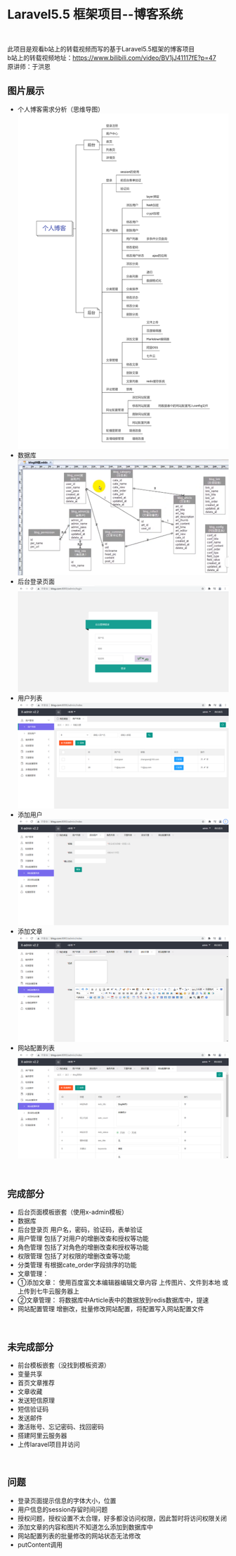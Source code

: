 <h1>Laravel5.5 框架项目--博客系统</h1>

<br>

此项目是观看b站上的转载视频而写的基于Laravel5.5框架的博客项目<br>
b站上的转载视频地址：https://www.bilibili.com/video/BV1jJ41117fE?p=47<br>
原讲师：于洪恩<br>


## 图片展示
- 个人博客需求分析（思维导图）
<br><img src="readme_img/xmind.png">
- 数据库
<br><img src="readme_img/db.png">
- 后台登录页面
<br><img src="readme_img/login.png">
- 用户列表
<br><img src="readme_img/user_list.png">
- 添加用户
<br><img src="readme_img/user_add.png">
- 添加文章
<br><img src="readme_img/article_add.png">
- 网站配置列表
<br><img src="readme_img/config_list.png">

<br>

## 完成部分

- 后台页面模板嵌套（使用x-admin模板）
- 数据库
- 后台登录页
  用户名，密码，验证码，表单验证
- 用户管理
  包括了对用户的增删改查和授权等功能
- 角色管理
  包括了对角色的增删改查和授权等功能
- 权限管理
  包括了对权限的增删改查等功能
- 分类管理
  有根据cate_order字段排序的功能
- 文章管理：
- ①添加文章：
  使用百度富文本编辑器编辑文章内容
  上传图片、文件到本地 或 上传到七牛云服务器上
- ②文章管理：
  将数据库中Article表中的数据放到redis数据库中，提速
- 网站配置管理
  增删改，批量修改网站配置，将配置写入网站配置文件

<br>

## 未完成部分

- 前台模板嵌套（没找到模板资源）
- 变量共享
- 首页文章推荐
- 文章收藏
- 发送短信原理
- 短信验证码
- 发送邮件
- 激活账号、忘记密码、找回密码
- 搭建阿里云服务器
- 上传laravel项目并访问

<br>

## 问题

- 登录页面提示信息的字体大小，位置
- 用户信息的session存留时间问题
- 授权问题，授权设置不太合理，好多都没访问权限，因此暂时将访问权限关闭
- 添加文章的内容和图片不知道怎么添加到数据库中
- 网站配置列表的批量修改的网站状态无法修改
- putContent调用


